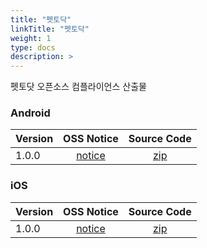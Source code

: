 ```yaml
---
title: "펫토닥"
linkTitle: "펫토닥"
weight: 1
type: docs
description: >
---
```


펫토닷 오픈소스 컴플라이언스 산출물

### Android

| Version | OSS Notice | Source Code |
|---|:---:|:---:|
| 1.0.0 | [notice](https://opensource.sktelecom.com/compliance_artifacts/pettodac/android/1.0.0/Pettodac_android_1.0.0_OSS_Notice.html)  | [zip](https://opensource.sktelecom.com/compliance_artifacts/pettodac/android/1.0.0/pettodac_sourcecode.zip) |

### iOS

| Version | OSS Notice | Source Code |
|---|:---:|:---:|
| 1.0.0 | [notice](https://opensource.sktelecom.com/compliance_artifacts/pettodac/ios/1.0.0/Pettodac_iOS_1.0.0_OSS_Notice.html)  | [zip](https://opensource.sktelecom.com/compliance_artifacts/pettodac/ios/1.0.0/pettodac_sourcecode.zip) |

